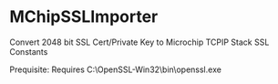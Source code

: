 MChipSSLImporter
================

Convert 2048 bit SSL Cert/Private Key to Microchip TCPIP Stack SSL Constants

Prequisite:  Requires C:\OpenSSL-Win32\bin\openssl.exe
